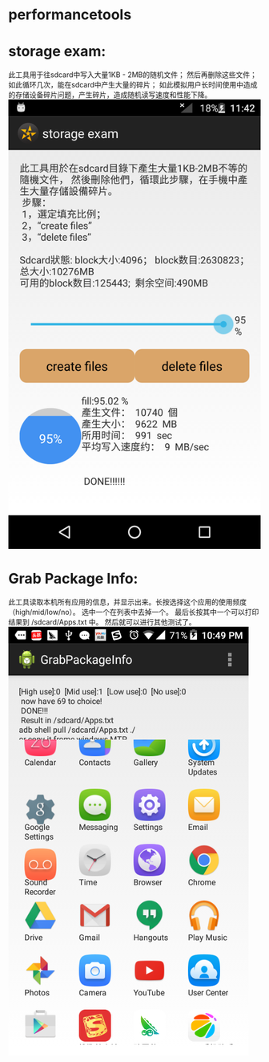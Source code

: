 # performancetools
# storage exam:
此工具用于往sdcard中写入大量1KB - 2MB的随机文件；
然后再删除这些文件；
如此循环几次，能在sdcard中产生大量的碎片；
如此模拟用户长时间使用中造成的存储设备碎片问题，产生碎片，造成随机读写速度和性能下降。
![](https://github.com/kevinjh443/performancetools/blob/master/StorageExam/pngs/storage_exam_sample.png)

# Grab Package Info:
此工具读取本机所有应用的信息，并显示出来。长按选择这个应用的使用频度（high/mid/low/no）。
选中一个在列表中去掉一个。 最后长按其中一个可以打印结果到 /sdcard/Apps.txt 中。
然后就可以进行其他测试了。
![](https://github.com/kevinjh443/performancetools/blob/master/GrabPackageInfo/screenshot/grabpackageinfo.png)

